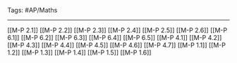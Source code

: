 Tags: #AP/Maths 

---
[[M-P 2.1]]
[[M-P 2.2]]
[[M-P 2.3]]
[[M-P 2.4]]
[[M-P 2.5]]
[[M-P 2.6]]
[[M-P 6.1]]
[[M-P 6.2]]
[[M-P 6.3]]
[[M-P 6.4]]
[[M-P 6.5]]
[[M-P 4.1]]
[[M-P 4.2]]
[[M-P 4.3]]
[[M-P 4.4]]
[[M-P 4.5]]
[[M-P 4.6]]
[[M-P 4.7]]
[[M-P 1.1]]
[[M-P 1.2]]
[[M-P 1.3]]
[[M-P 1.4]]
[[M-P 1.5]]
[[M-P 1.6]]
